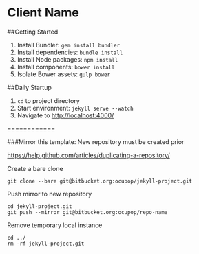 Client Name
================

##Getting Started
1. Install Bundler: `gem install bundler`
2. Install dependencies: `bundle install`
3. Install Node packages: `npm install`
4. Install components: `bower install`
5. Isolate Bower assets: `gulp bower`

##Daily Startup
1. `cd` to project directory
2. Start environment: `jekyll serve --watch`
3. Navigate to [http://localhost:4000/](http://localhost:4000/)


============

###Mirror this template:
New repository must be created prior

https://help.github.com/articles/duplicating-a-repository/

Create a bare clone

`git clone --bare git@bitbucket.org:ocupop/jekyll-project.git`

Push mirror to new repository

```
cd jekyll-project.git
git push --mirror git@bitbucket.org:ocupop/repo-name
```

Remove temporary local instance

``` 
cd ../
rm -rf jekyll-project.git
```